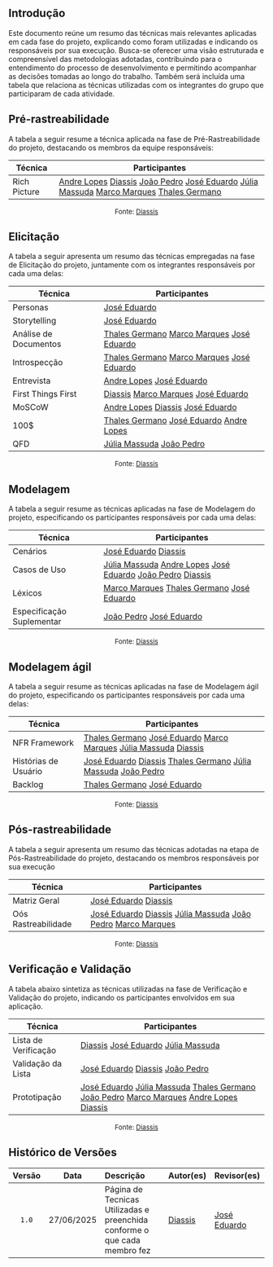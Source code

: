 ## Introdução

Este documento reúne um resumo das técnicas mais relevantes aplicadas em cada fase do projeto, explicando como foram utilizadas e indicando os responsáveis por sua execução. Busca-se oferecer uma visão estruturada e compreensível das metodologias adotadas, contribuindo para o entendimento do processo de desenvolvimento e permitindo acompanhar as decisões tomadas ao longo do trabalho. Também será incluída uma tabela que relaciona as técnicas utilizadas com os integrantes do grupo que participaram de cada atividade.

## Pré-rastreabilidade

A tabela a seguir resume a técnica aplicada na fase de Pré-Rastreabilidade do projeto, destacando os membros da equipe responsáveis:

| Técnica      | Participantes                                                                                                                                         |
|--------------|------------------------------------------------------------------------------------------------------------------------------------------------------|
| Rich Picture | [Andre Lopes](https://github.com/andrewslopes) [Diassis](https://github.com/Diaxiz) [João Pedro](https://github.com/JpRodrigues2) [José Eduardo](https://github.com/jevprado) [Júlia Massuda](https://github.com/JuliaReis18) [Marco Marques](https://github.com/marcomarquesdc) [Thales Germano](https://github.com/thalesgvl)|

<font size="2"><p style="text-align: center">Fonte: [Diassis](https://github.com/Diaxiz)</p></font>

## Elicitação

A tabela a seguir apresenta um resumo das técnicas empregadas na fase de Elicitação do projeto, juntamente com os integrantes responsáveis por cada uma delas:

| Técnica      | Participantes                                                                                                                                         |
|--------------|------------------------------------------------------------------------------------------------------------------------------------------------------|
| Personas | [José Eduardo](https://github.com/jevprado)  |
| Storytelling | [José Eduardo](https://github.com/jevprado)  |
| Análise de Documentos | [Thales Germano](https://github.com/thalesgvl) [Marco Marques](https://github.com/marcomarquesdc) [José Eduardo](https://github.com/jevprado)  |
| Introspecção | [Thales Germano](https://github.com/thalesgvl) [Marco Marques](https://github.com/marcomarquesdc) [José Eduardo](https://github.com/jevprado) |
| Entrevista | [Andre Lopes](https://github.com/andrewslopes) [José Eduardo](https://github.com/jevprado) |
| First Things First | [Diassis](https://github.com/Diaxiz) [Marco Marques](https://github.com/marcomarquesdc) [José Eduardo](https://github.com/jevprado)  |
| MoSCoW| [Andre Lopes](https://github.com/andrewslopes) [Diassis](https://github.com/Diaxiz) [José Eduardo](https://github.com/jevprado)  |
| 100$ | [Thales Germano](https://github.com/thalesgvl) [José Eduardo](https://github.com/jevprado) [Andre Lopes](https://github.com/andrewslopes)  |
| QFD | [Júlia Massuda](https://github.com/JuliaReis18) [João Pedro](https://github.com/JpRodrigues2) |

<font size="2"><p style="text-align: center">Fonte: [Diassis](https://github.com/Diaxiz)</p></font>


## Modelagem 
A tabela a seguir resume as técnicas aplicadas na fase de Modelagem do projeto, especificando os participantes responsáveis por cada uma delas:

| Técnica      | Participantes                                                                                                                                         |
|--------------|------------------------------------------------------------------------------------------------------------------------------------------------------|
| Cenários | [José Eduardo](https://github.com/jevprado) [Diassis](https://github.com/Diaxiz)   |
| Casos de Uso | [Júlia Massuda](https://github.com/JuliaReis18) [Andre Lopes](https://github.com/andrewslopes) [José Eduardo](https://github.com/jevprado) [João Pedro](https://github.com/JpRodrigues2)  [Diassis](https://github.com/Diaxiz)  |
| Léxicos | [Marco Marques](https://github.com/marcomarquesdc)  [Thales Germano](https://github.com/thalesgvl) [José Eduardo](https://github.com/jevprado) |
| Especificação Suplementar | [João Pedro](https://github.com/JpRodrigues2) [José Eduardo](https://github.com/jevprado)  |

<font size="2"><p style="text-align: center">Fonte: [Diassis](https://github.com/Diaxiz)</p></font>


## Modelagem ágil
A tabela a seguir resume as técnicas aplicadas na fase de Modelagem ágil do projeto, especificando os participantes responsáveis por cada uma delas:

| Técnica      | Participantes                                                                                                                                         |
|--------------|------------------------------------------------------------------------------------------------------------------------------------------------------|
| NFR Framework | [Thales Germano](https://github.com/thalesgvl) [José Eduardo](https://github.com/jevprado) [Marco Marques](https://github.com/marcomarquesdc) [Júlia Massuda](https://github.com/JuliaReis18)  [Diassis](https://github.com/Diaxiz)  |
| Histórias de Usuário | [José Eduardo](https://github.com/jevprado) [Diassis](https://github.com/Diaxiz) [Thales Germano](https://github.com/thalesgvl) [Júlia Massuda](https://github.com/JuliaReis18) [João Pedro](https://github.com/JpRodrigues2) |
| Backlog | [Thales Germano](https://github.com/thalesgvl) [José Eduardo](https://github.com/jevprado)  |

<font size="2"><p style="text-align: center">Fonte: [Diassis](https://github.com/Diaxiz)</p></font>


## Pós-rastreabilidade
A tabela a seguir apresenta um resumo das técnicas adotadas na etapa de Pós-Rastreabilidade do projeto, destacando os membros responsáveis por sua execução

| Técnica      | Participantes                                                                                                                                         |
|--------------|------------------------------------------------------------------------------------------------------------------------------------------------------|
| Matriz Geral | [José Eduardo](https://github.com/jevprado) [Diassis](https://github.com/Diaxiz) |
| Oós Rastreabilidade | [José Eduardo](https://github.com/jevprado) [Diassis](https://github.com/Diaxiz) [Júlia Massuda](https://github.com/JuliaReis18) [João Pedro](https://github.com/JpRodrigues2) [Marco Marques](https://github.com/marcomarquesdc)  |

<font size="2"><p style="text-align: center">Fonte: [Diassis](https://github.com/Diaxiz)</p></font>


## Verificação e Validação
A tabela abaixo sintetiza as técnicas utilizadas na fase de Verificação e Validação do projeto, indicando os participantes envolvidos em sua aplicação.

| Técnica      | Participantes                                                                                                                                         |
|--------------|------------------------------------------------------------------------------------------------------------------------------------------------------|
| Lista de Verificação | [Diassis](https://github.com/Diaxiz) [José Eduardo](https://github.com/jevprado) [Júlia Massuda](https://github.com/JuliaReis18)  |
| Validação da Lista | [José Eduardo](https://github.com/jevprado) [Diassis](https://github.com/Diaxiz) [João Pedro](https://github.com/JpRodrigues2)   |
| Prototipação | [José Eduardo](https://github.com/jevprado) [Júlia Massuda](https://github.com/JuliaReis18) [Thales Germano](https://github.com/thalesgvl) [João Pedro](https://github.com/JpRodrigues2) [Marco Marques](https://github.com/marcomarquesdc) [Andre Lopes](https://github.com/andrewslopes) [Diassis](https://github.com/Diaxiz)  |

<font size="2"><p style="text-align: center">Fonte: [Diassis](https://github.com/Diaxiz)</p></font>


## Histórico de Versões

| Versão | Data       | Descrição                                                        | Autor(es)                                                                 | Revisor(es)  |
|:-----: | :--------: | :-------------------------------------------------------------- | :------------------------------------------------------------------------ | :---------- |
| `1.0`    | 27/06/2025 | Página de Tecnicas Utilizadas e preenchida conforme o que cada membro fez  | [Diassis](https://github.com/Diaxiz)  | [José Eduardo](https://github.com/jevprado)        |